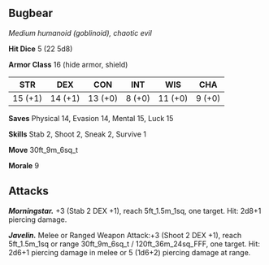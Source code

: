 ## Bugbear

*Medium humanoid (goblinoid), chaotic evil*

**Hit Dice** 5 (22 5d8)

**Armor Class** 16 (hide armor, shield)

| STR     | DEX     | CON     | INT     | WIS     | CHA     |
|---------|---------|---------|---------|---------|---------|
| 15 (+1) | 14 (+1) | 13 (+0) |  8 (+0) | 11 (+0) |  9 (+0) |

**Saves** Physical 14, Evasion 14, Mental 15, Luck 15

**Skills** Stab 2, Shoot 2, Sneak 2, Survive 1

**Move** 30ft_9m_6sq_t

**Morale** 9

## Attacks

***Morningstar.*** +3 (Stab 2 DEX +1), reach 5ft_1.5m_1sq, one target. Hit: 2d8+1 piercing damage.

***Javelin.*** Melee or Ranged Weapon Attack:+3 (Shoot 2 DEX +1), reach 5ft_1.5m_1sq or range 30ft_9m_6sq_t / 120ft_36m_24sq_FFF, one target. Hit: 2d6+1 piercing damage in melee or 5 (1d6+2) piercing damage at range.

